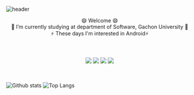 ![header](https://capsule-render.vercel.app/api?type=waving&color=A9A9A9&height=150&section=header&text=HyoungJin%20Ahn&fontSize=80&fontAlign=60&fontColor=556B2F)
<div align="center"> 
😄 Welcome 😄<br>
🌱 I’m currently studying at department of Software, Gachon University 🌱<br>
 ⚡ These days I'm interested in Android⚡  <br>
  
 
<!--
**Ahnnet/Ahnnet** is a ✨ _special_ ✨ repository because its `README.md` (this file) appears on your GitHub profile.

Here are some ideas to get you started:

- 🔭 I’m currently working on ...
- 🌱 I’m currently learning ...
- 👯 I’m looking to collaborate on ...
- 🤔 I’m looking for help with ...
- 💬 Ask me about ...
- 📫 How to reach me: ...
- 😄 Pronouns: ...
- ⚡ Fun fact: ...

-->

<br>
<br>  
   
<!-- <a href="https://www.instagram.com/j_1nside" target="_blank"><img src="https://img.shields.io/badge/j_1nside-E4405F?style=flat&logo=Instagram&logoColor=000000"/></a> -->
<br>
 <a href="https://developer.android.com/" target="_blank"><img src="https://img.shields.io/badge/Android-3DDC84?style=flat&logo=Android&logoColor=006600"/></a>
<a href="https://www.java.com/ko/" target="_blank"><img src="https://img.shields.io/badge/Java-yellow?style=flat&logo=Java&logoColor=FFD700"/></a>
<a href="https://kotlinlang.org/" target="_blank"><img src="https://img.shields.io/badge/Kotlin-7F2B7B?style=flat&logo=Kotlin&logoColor=7F52FF"/></a>
<!--  <img src="https://img.shields.io/badge/Android-3DDC84?style=flat&logo=Android&logoColor=white"/>
 <img src="https://img.shields.io/badge/Kotlin-7F52FF?style=flat&logo=Kotlin&logoColor=white"/>
 <a href="https://www.java.com/ko/" target="_blank"><img src="https://img.shields.io/badge/Java-yellow?style=flat&logo=Java&logoColor=FFD700"/></a> -->
 <img src="https://img.shields.io/badge/Firebase-FFCA28?style=flat&logo=Firebase&logoColor=orange"/>
</div>

<br>
<br>

![Github stats](https://github-readme-stats.vercel.app/api?username=Ahnnet&show_icons=true&theme=radical)
![Top Langs](https://github-readme-stats.vercel.app/api/top-langs/?username=Ahnnet&langs_count=10&layout=compact&theme=dark)

